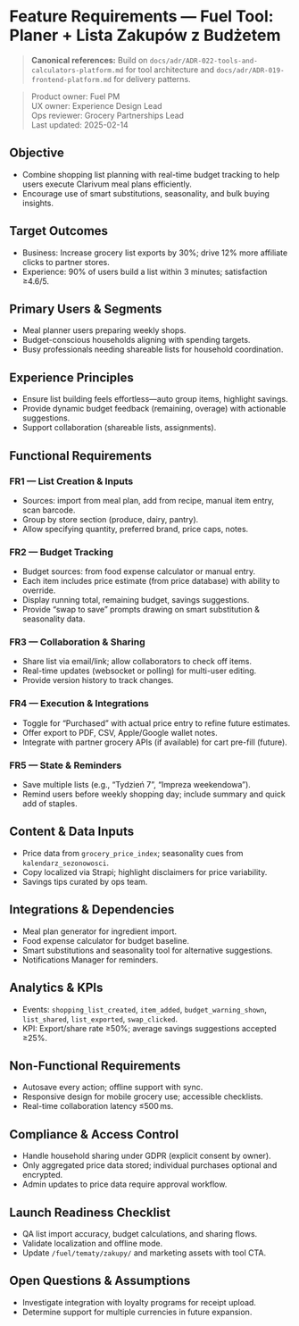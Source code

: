 # Feature Requirements — Fuel Tool: Planer + Lista Zakupów z Budżetem

> **Canonical references:** Build on `docs/adr/ADR-022-tools-and-calculators-platform.md` for tool architecture and `docs/adr/ADR-019-frontend-platform.md` for delivery patterns.

> Product owner: Fuel PM  
> UX owner: Experience Design Lead  
> Ops reviewer: Grocery Partnerships Lead  
> Last updated: 2025-02-14

## Objective
- Combine shopping list planning with real-time budget tracking to help users execute Clarivum meal plans efficiently.
- Encourage use of smart substitutions, seasonality, and bulk buying insights.

## Target Outcomes
- Business: Increase grocery list exports by 30%; drive 12% more affiliate clicks to partner stores.
- Experience: 90% of users build a list within 3 minutes; satisfaction ≥4.6/5.

## Primary Users & Segments
- Meal planner users preparing weekly shops.
- Budget-conscious households aligning with spending targets.
- Busy professionals needing shareable lists for household coordination.

## Experience Principles
- Ensure list building feels effortless—auto group items, highlight savings.
- Provide dynamic budget feedback (remaining, overage) with actionable suggestions.
- Support collaboration (shareable lists, assignments).

## Functional Requirements

### FR1 — List Creation & Inputs
- Sources: import from meal plan, add from recipe, manual item entry, scan barcode.
- Group by store section (produce, dairy, pantry).
- Allow specifying quantity, preferred brand, price caps, notes.

### FR2 — Budget Tracking
- Budget sources: from food expense calculator or manual entry.
- Each item includes price estimate (from price database) with ability to override.
- Display running total, remaining budget, savings suggestions.
- Provide “swap to save” prompts drawing on smart substitution & seasonality data.

### FR3 — Collaboration & Sharing
- Share list via email/link; allow collaborators to check off items.
- Real-time updates (websocket or polling) for multi-user editing.
- Provide version history to track changes.

### FR4 — Execution & Integrations
- Toggle for “Purchased” with actual price entry to refine future estimates.
- Offer export to PDF, CSV, Apple/Google wallet notes.
- Integrate with partner grocery APIs (if available) for cart pre-fill (future).

### FR5 — State & Reminders
- Save multiple lists (e.g., “Tydzień 7”, “Impreza weekendowa”).
- Remind users before weekly shopping day; include summary and quick add of staples.

## Content & Data Inputs
- Price data from `grocery_price_index`; seasonality cues from `kalendarz_sezonowosci`.
- Copy localized via Strapi; highlight disclaimers for price variability.
- Savings tips curated by ops team.

## Integrations & Dependencies
- Meal plan generator for ingredient import.
- Food expense calculator for budget baseline.
- Smart substitutions and seasonality tool for alternative suggestions.
- Notifications Manager for reminders.

## Analytics & KPIs
- Events: `shopping_list_created`, `item_added`, `budget_warning_shown`, `list_shared`, `list_exported`, `swap_clicked`.
- KPI: Export/share rate ≥50%; average savings suggestions accepted ≥25%.

## Non-Functional Requirements
- Autosave every action; offline support with sync.
- Responsive design for mobile grocery use; accessible checklists.
- Real-time collaboration latency ≤500 ms.

## Compliance & Access Control
- Handle household sharing under GDPR (explicit consent by owner).
- Only aggregated price data stored; individual purchases optional and encrypted.
- Admin updates to price data require approval workflow.

## Launch Readiness Checklist
- QA list import accuracy, budget calculations, and sharing flows.
- Validate localization and offline mode.
- Update `/fuel/tematy/zakupy/` and marketing assets with tool CTA.

## Open Questions & Assumptions
- Investigate integration with loyalty programs for receipt upload.
- Determine support for multiple currencies in future expansion.
